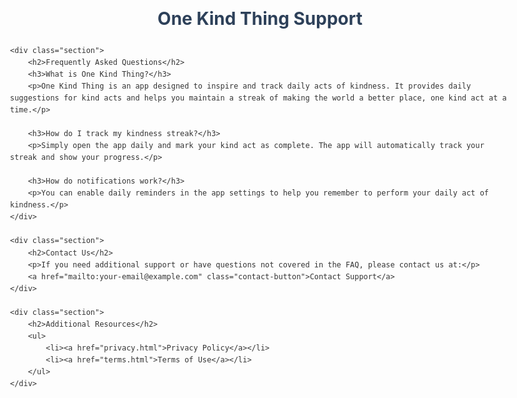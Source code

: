 <!DOCTYPE html>
<html lang="en">
<head>
    <meta charset="UTF-8">
    <meta name="viewport" content="width=device-width, initial-scale=1.0">
    <title>One Kind Thing - Support</title>
    <style>
        body {
            font-family: -apple-system, BlinkMacSystemFont, 'Segoe UI', Roboto, Oxygen, Ubuntu, Cantarell, sans-serif;
            line-height: 1.6;
            max-width: 800px;
            margin: 0 auto;
            padding: 20px;
            color: #333;
        }
        h1 {
            color: #2D4059;
            text-align: center;
        }
        .section {
            margin-bottom: 30px;
        }
        .contact-button {
            display: inline-block;
            background-color: #2D4059;
            color: white;
            padding: 10px 20px;
            text-decoration: none;
            border-radius: 5px;
            margin-top: 10px;
        }
        .contact-button:hover {
            background-color: #1B2B3B;
        }
    </style>
</head>
<body>
    <h1>One Kind Thing Support</h1>

    <div class="section">
        <h2>Frequently Asked Questions</h2>
        <h3>What is One Kind Thing?</h3>
        <p>One Kind Thing is an app designed to inspire and track daily acts of kindness. It provides daily suggestions for kind acts and helps you maintain a streak of making the world a better place, one kind act at a time.</p>

        <h3>How do I track my kindness streak?</h3>
        <p>Simply open the app daily and mark your kind act as complete. The app will automatically track your streak and show your progress.</p>

        <h3>How do notifications work?</h3>
        <p>You can enable daily reminders in the app settings to help you remember to perform your daily act of kindness.</p>
    </div>

    <div class="section">
        <h2>Contact Us</h2>
        <p>If you need additional support or have questions not covered in the FAQ, please contact us at:</p>
        <a href="mailto:your-email@example.com" class="contact-button">Contact Support</a>
    </div>

    <div class="section">
        <h2>Additional Resources</h2>
        <ul>
            <li><a href="privacy.html">Privacy Policy</a></li>
            <li><a href="terms.html">Terms of Use</a></li>
        </ul>
    </div>
</body>
</html>
